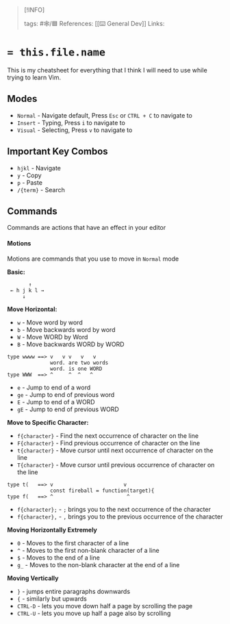 
> [!INFO]
> 
> tags:  #🕸️/🟦 
> References:  [[⌨️ General Dev]]
> Links: 


# `= this.file.name`

This is my cheatsheet for everything that I think I will need to use while trying to learn Vim. 

## Modes
- `Normal` - Navigate default, Press `Esc` or `CTRL + C` to navigate to
- `Insert` - Typing, Press `i` to navigate to
- `Visual` - Selecting, Press `v` to navigate to

## Important Key Combos
- `hjkl` - Navigate
- `y` - Copy
- `p` - Paste
- `/{term}` - Search

## Commands
Commands are actions that have an effect in your editor

#### Motions
Motions are commands that you use to move in `Normal` mode


**Basic:**
 ```
        ↑
  ← h j k l →
      ↓
 ```


**Move Horizontal:**
- `w` - Move word by word
- `b` - Move backwards word by word
- `W` - Move WORD by Word 
- `B` - Move backwards WORD by WORD 

```
type wwww ==> v   v v   v   v
              word. are two words
              word. is one WORD
type WWW  ==> ^     ^  ^   ^
```

- `e` - Jump to end of a word 
- `ge` - Jump to end of previous word
- `E` - Jump to end of a WORD 
- `gE` - Jump to end of previous WORD


**Move to Specific Character:**
- `f{character}` - Find the next occurrence of character on the line
- `F{character}` - Find previous occurrence of character on the line
- `t{character}` - Move cursor until next occurrence of character on the line
- `T{character}` - Move cursor until previous occurrence of character on the line

```
type t(   ==> v                       v
              const fireball = function(target){
type f(   ==> ^                        ^
```

- `f{character};` - `;` brings you to the next occurrence of the character
- `f{character},` - `,` brings you to the previous occurrence of the character

**Moving Horizontally Extremely**
- `0` - Moves to the first character of a line
- `^` - Moves to the first non-blank character of a line
- `$` - Moves to the end of a line
- `g_` - Moves to the non-blank character at the end of a line

**Moving Vertically**
- `}` - jumps entire paragraphs downwards
- `{` - similarly but upwards
- `CTRL-D` - lets you move down half a page by scrolling the page
- `CTRL-U` - lets you move up half a page also by scrolling